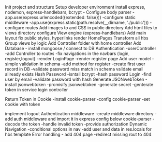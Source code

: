 Init project and structure
Setup developer environment
install express, nodemon, express-handlebars, bcrypt 
    - Configure body parser -app.use(express.urlencoded({extended: false}))
    -configure static middleware -app.use(express.static(path.resolve(__dirname, './public')))
    -configure routes
Add images to and CSS in public directory
Add html files to views directory
configure View engine (express-handlebars)
Add main layout
fix public styles, hyperlinks
render HomePages
Transform all hbs
Group views by logic
Add Controller folder with home controller
Add Database - install mongoose / connect to DB
Authentication
    -userController
    -add Controller to routes
    -fix navigations in the navbars (login, register,logout)
    -render LoginPage
    -render register page
Add user model
    - simple validation in schema
    -add method for register
    -create first user record in DB
    -validate password miss match in schema
    validate email allready exists
Hash Password
    -isntall bcrypt
    -hash password
Login
    -find user by email
    -validate password with hash
Generate JSONwebToken
    -install jsonwebtoken
    -promisify jsonwebtoken
    -generate secret
    -genterate token in service login controller

Return Token in Cookie
    -install cookie-parser
    -config cookie-parser
    -set cookie with token

implement logout
Authentication middleware
    -create middleware directory
    -add auth middleware and import it in express config below cookie-parser
    -decode the token
    -handle invalid token
    -provide authorization
Dynamic Navigation
    -conditional options in nav
    -add user and data in res.locals for hbs template
Error handling
    - add 404 page
    -redirect missing rout to 404